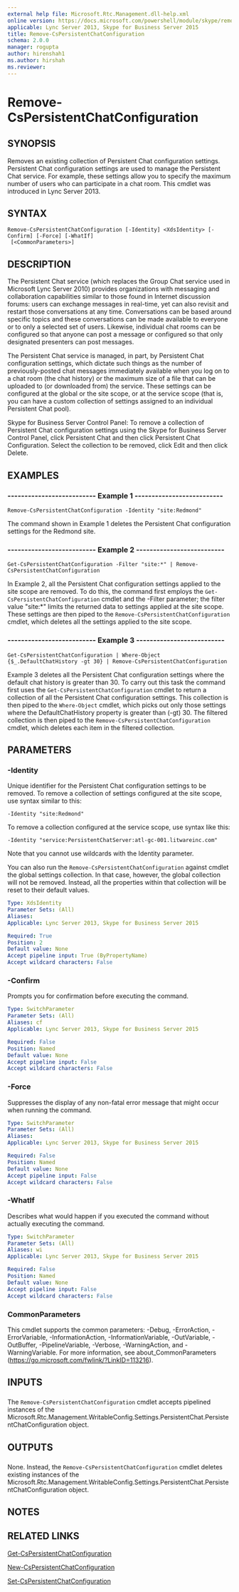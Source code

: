 ```yaml
---
external help file: Microsoft.Rtc.Management.dll-help.xml
online version: https://docs.microsoft.com/powershell/module/skype/remove-cspersistentchatconfiguration
applicable: Lync Server 2013, Skype for Business Server 2015
title: Remove-CsPersistentChatConfiguration
schema: 2.0.0
manager: rogupta
author: hirenshah1
ms.author: hirshah
ms.reviewer:
---
```


# Remove-CsPersistentChatConfiguration

## SYNOPSIS
Removes an existing collection of Persistent Chat configuration settings.
Persistent Chat configuration settings are used to manage the Persistent Chat service.
For example, these settings allow you to specify the maximum number of users who can participate in a chat room.
This cmdlet was introduced in Lync Server 2013.


## SYNTAX

```
Remove-CsPersistentChatConfiguration [-Identity] <XdsIdentity> [-Confirm] [-Force] [-WhatIf]
 [<CommonParameters>]
```

## DESCRIPTION
The Persistent Chat service (which replaces the Group Chat service used in Microsoft Lync Server 2010) provides organizations with messaging and collaboration capabilities similar to those found in Internet discussion forums: users can exchange messages in real-time, yet can also revisit and restart those conversations at any time.
Conversations can be based around specific topics and these conversations can be made available to everyone or to only a selected set of users.
Likewise, individual chat rooms can be configured so that anyone can post a message or configured so that only designated presenters can post messages.

The Persistent Chat service is managed, in part, by Persistent Chat configuration settings, which dictate such things as the number of previously-posted chat messages immediately available when you log on to a chat room (the chat history) or the maximum size of a file that can be uploaded to (or downloaded from) the service.
These settings can be configured at the global or the site scope, or at the service scope (that is, you can have a custom collection of settings assigned to an individual Persistent Chat pool).

Skype for Business Server Control Panel: To remove a collection of Persistent Chat configuration settings using the Skype for Business Server Control Panel, click Persistent Chat and then click Persistent Chat Configuration.
Select the collection to be removed, click Edit and then click Delete.


## EXAMPLES

### -------------------------- Example 1 --------------------------
```
Remove-CsPersistentChatConfiguration -Identity "site:Redmond"
```

The command shown in Example 1 deletes the Persistent Chat configuration settings for the Redmond site.


### -------------------------- Example 2 --------------------------
```
Get-CsPersistentChatConfiguration -Filter "site:*" | Remove-CsPersistentChatConfiguration
```

In Example 2, all the Persistent Chat configuration settings applied to the site scope are removed.
To do this, the command first employs the `Get-CsPersistentChatConfiguration` cmdlet and the -Filter parameter; the filter value "site:*" limits the returned data to settings applied at the site scope.
These settings are then piped to the `Remove-CsPersistentChatConfiguration` cmdlet, which deletes all the settings applied to the site scope.


### -------------------------- Example 3 --------------------------
```
Get-CsPersistentChatConfiguration | Where-Object {$_.DefaultChatHistory -gt 30} | Remove-CsPersistentChatConfiguration
```

Example 3 deletes all the Persistent Chat configuration settings where the default chat history is greater than 30.
To carry out this task the command first uses the `Get-CsPersistentChatConfiguration` cmdlet to return a collection of all the Persistent Chat configuration settings.
This collection is then piped to the `Where-Object` cmdlet, which picks out only those settings where the DefaultChatHistory property is greater than (-gt) 30.
The filtered collection is then piped to the `Remove-CsPersistentChatConfiguration` cmdlet, which deletes each item in the filtered collection.


## PARAMETERS

### -Identity
Unique identifier for the Persistent Chat configuration settings to be removed.
To remove a collection of settings configured at the site scope, use syntax similar to this:

`-Identity "site:Redmond"`

To remove a collection configured at the service scope, use syntax like this:

`-Identity "service:PersistentChatServer:atl-gc-001.litwareinc.com"`

Note that you cannot use wildcards with the Identity parameter.

You can also run the `Remove-CsPersistentChatConfiguration` against cmdlet the global settings collection.
In that case, however, the global collection will not be removed.
Instead, all the properties within that collection will be reset to their default values.


```yaml
Type: XdsIdentity
Parameter Sets: (All)
Aliases: 
Applicable: Lync Server 2013, Skype for Business Server 2015

Required: True
Position: 2
Default value: None
Accept pipeline input: True (ByPropertyName)
Accept wildcard characters: False
```

### -Confirm
Prompts you for confirmation before executing the command.

```yaml
Type: SwitchParameter
Parameter Sets: (All)
Aliases: cf
Applicable: Lync Server 2013, Skype for Business Server 2015

Required: False
Position: Named
Default value: None
Accept pipeline input: False
Accept wildcard characters: False
```

### -Force
Suppresses the display of any non-fatal error message that might occur when running the command.

```yaml
Type: SwitchParameter
Parameter Sets: (All)
Aliases: 
Applicable: Lync Server 2013, Skype for Business Server 2015

Required: False
Position: Named
Default value: None
Accept pipeline input: False
Accept wildcard characters: False
```

### -WhatIf
Describes what would happen if you executed the command without actually executing the command.

```yaml
Type: SwitchParameter
Parameter Sets: (All)
Aliases: wi
Applicable: Lync Server 2013, Skype for Business Server 2015

Required: False
Position: Named
Default value: None
Accept pipeline input: False
Accept wildcard characters: False
```

### CommonParameters
This cmdlet supports the common parameters: -Debug, -ErrorAction, -ErrorVariable, -InformationAction, -InformationVariable, -OutVariable, -OutBuffer, -PipelineVariable, -Verbose, -WarningAction, and -WarningVariable. For more information, see about_CommonParameters (https://go.microsoft.com/fwlink/?LinkID=113216).

## INPUTS

###  
The `Remove-CsPersistentChatConfiguration` cmdlet accepts pipelined instances of the Microsoft.Rtc.Management.WritableConfig.Settings.PersistentChat.PersistentChatConfiguration object.

## OUTPUTS

###  
None.
Instead, the `Remove-CsPersistentChatConfiguration` cmdlet deletes existing instances of the Microsoft.Rtc.Management.WritableConfig.Settings.PersistentChat.PersistentChatConfiguration object.

## NOTES

## RELATED LINKS

[Get-CsPersistentChatConfiguration](Get-CsPersistentChatConfiguration.md)

[New-CsPersistentChatConfiguration](New-CsPersistentChatConfiguration.md)

[Set-CsPersistentChatConfiguration](Set-CsPersistentChatConfiguration.md)

